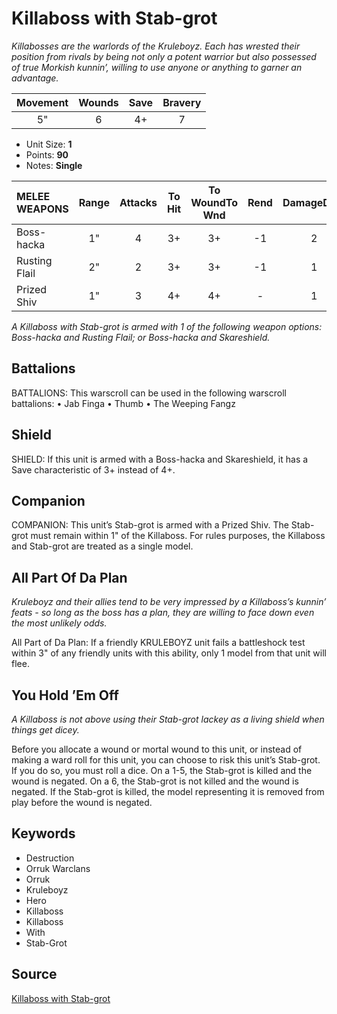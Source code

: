 # Killaboss with Stab-grot

_Killabosses are the warlords of the Kruleboyz. Each has wrested their position from rivals by being not only a potent warrior but also possessed of true Morkish kunnin’, willing to use anyone or anything to garner an advantage._


| Movement | Wounds | Save | Bravery |
|:--------:|:------:|:----:|:-------:|
| 5" | 6 | 4+ | 7 |

* Unit Size: **1**
* Points: **90**
* Notes: **Single**

| MELEE WEAPONS | Range | Attacks | To Hit | To WoundTo Wnd | Rend | DamageDmg |
|:---|:--:|:--:|:--:|:--:|:--:|:--:|
| Boss-hacka | 1" | 4 | 3+ | 3+ | -1 | 2 |
| Rusting Flail | 2" | 2 | 3+ | 3+ | -1 | 1 |
| Prized Shiv | 1" | 3 | 4+ | 4+ | - | 1 |


_A Killaboss with Stab-grot is armed with 1 of the following weapon options: Boss-hacka and Rusting Flail; or Boss-hacka and Skareshield._

## Battalions

BATTALIONS: This warscroll can be used in the following warscroll battalions: • Jab Finga • Thumb • The Weeping Fangz

## Shield

SHIELD: If this unit is armed with a Boss-hacka and Skareshield, it has a Save characteristic of 3+ instead of 4+.

## Companion

COMPANION: This unit’s Stab-grot is armed with a Prized Shiv. The Stab-grot must remain within 1" of the Killaboss. For rules purposes, the Killaboss and Stab-grot are treated as a single model.

## All Part Of Da Plan

_Kruleboyz and their allies tend to be very impressed by a Killaboss’s kunnin’ feats - so long as the boss has a plan, they are willing to face down even the most unlikely odds._

All Part of Da Plan: If a friendly KRULEBOYZ unit fails a battleshock test within 3" of any friendly units with this ability, only 1 model from that unit will flee.

## You Hold ’Em Off

_A Killaboss is not above using their Stab-grot lackey as a living shield when things get dicey._

Before you allocate a wound or mortal wound to this unit, or instead of making a ward roll for this unit, you can choose to risk this unit’s Stab-grot. If you do so, you must roll a dice. On a 1-5, the Stab-grot is killed and the wound is negated. On a 6, the Stab-grot is not killed and the wound is negated. If the Stab-grot is killed, the model representing it is removed from play before the wound is negated.

## Keywords

* Destruction
* Orruk Warclans
* Orruk
* Kruleboyz
* Hero
* Killaboss
* Killaboss
* With
* Stab-Grot


## Source

[Killaboss with Stab-grot](https://wahapedia.ru/aos3/factions/orruk-warclans/Killaboss-with-Stab-grot)
